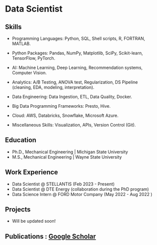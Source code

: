 # Data Scientist


## Skills

* Programming Languages: Python, SQL, Shell scripts, R, FORTRAN, MATLAB.

* Python Packages: Pandas, NumPy, Matplotlib, SciPy, Scikit-learn, TensorFlow, PyTorch.

* AI: Machine Learning, Deep Learning, Recommendation systems, Computer Vision.

* Analytics: A/B Testing, ANOVA test, Regularization, DS Pipeline (cleaning, EDA, modeling, interpretation).

* Data Engineering: Data Ingestion, ETL, Data Quality, Docker.

* Big Data Programming Frameworks: Presto, Hive.

* Cloud: AWS, Databricks, Snowflake, Microsoft Azure.

* Miscellaneous Skills: Visualization, APIs, Version Control (Git).




## Education
- Ph.D., Mechanical Engineering | Michigan State University 						       		
- M.S., Mechanical Engineering | Wayne State University  		


## Work Experience
- Data Scientist @ STELLANTIS (Feb 2023 - Present)
- Data Scientist @ DTE Energy (collaboration during the PhD program)
- Data Science  Intern @ FORD Motor Company (May 2022 - Aug 2022 )



## Projects
* Will be updated soon!


## Publications : [Google Scholar](https://scholar.google.com/citations?user=P5jH2xAAAAAJ&hl=en)



